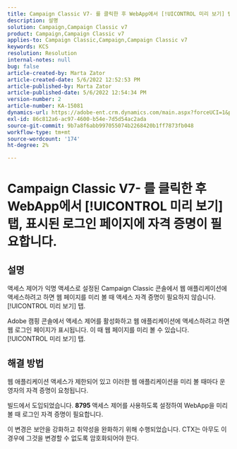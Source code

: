 ```yaml
---
title: Campaign Classic V7- 를 클릭한 후 WebApp에서 [!UICONTROL 미리 보기] 탭, 표시된 로그인 페이지에 자격 증명이 필요합니다.
description: 설명
solution: Campaign,Campaign Classic v7
product: Campaign,Campaign Classic v7
applies-to: Campaign Classic,Campaign,Campaign Classic v7
keywords: KCS
resolution: Resolution
internal-notes: null
bug: false
article-created-by: Marta Zator
article-created-date: 5/6/2022 12:52:53 PM
article-published-by: Marta Zator
article-published-date: 5/6/2022 12:54:34 PM
version-number: 2
article-number: KA-15081
dynamics-url: https://adobe-ent.crm.dynamics.com/main.aspx?forceUCI=1&pagetype=entityrecord&etn=knowledgearticle&id=aab90d70-3bcd-ec11-a7b5-6045bd00dbbc
exl-id: 86c812a6-ac97-4600-b54e-7d5d54ac2ada
source-git-commit: 9b7a8f6abb997055074b2268420b1ff7873fb048
workflow-type: tm+mt
source-wordcount: '174'
ht-degree: 2%

---
```


# Campaign Classic V7- 를 클릭한 후 WebApp에서 [!UICONTROL 미리 보기] 탭, 표시된 로그인 페이지에 자격 증명이 필요합니다.

## 설명


액세스 제어가 익명 액세스로 설정된 Campaign Classic 콘솔에서 웹 애플리케이션에 액세스하려고 하면 웹 페이지를 미리 볼 때 액세스 자격 증명이 필요하지 않습니다. [!UICONTROL 미리 보기] 탭.

Adobe 캠핑 콘솔에서 액세스 제어를 활성화하고 웹 애플리케이션에 액세스하려고 하면 웹 로그인 페이지가 표시됩니다. 이 때 웹 페이지를 미리 볼 수 있습니다. [!UICONTROL 미리 보기] 탭.


## 해결 방법


웹 애플리케이션 액세스가 제한되어 있고 이러한 웹 애플리케이션을 미리 볼 때마다 운영자의 자격 증명이 요청됩니다.

빌드에서 도입되었습니다. <b>8795 </b>액세스 제어를 사용하도록 설정하여 WebApp을 미리 볼 때 로그인 자격 증명이 필요합니다.

이 변경은 보안을 강화하고 취약성을 완화하기 위해 수행되었습니다. CTX는 아무도 이 경우에 그것을 변경할 수 없도록 암호화되어야 한다.
